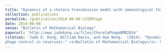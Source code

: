 ```yaml
---
title: "Dynamics of a cholera transmission model with immunological threshold and natural phage control in reservoir"
collection: publications
permalink: /publication/2014-08-08-iSIRPhage
date: 2014-08-08
venue: "Bulletin of Mathematical Biology"
paperurl: 'http://www.judekong.ca/files/ChorelaPhageBMB2014'
citation: 'Jude D. Kong, William Davis, and Hao Wang.  (2014). "Dynamics of a cholera transmission model with immunological threshold and natural
phage control in reservoir." <i>Bulletin of Mathematical Biology</i>. Vol. 76: 2025-2051.'
---
```



